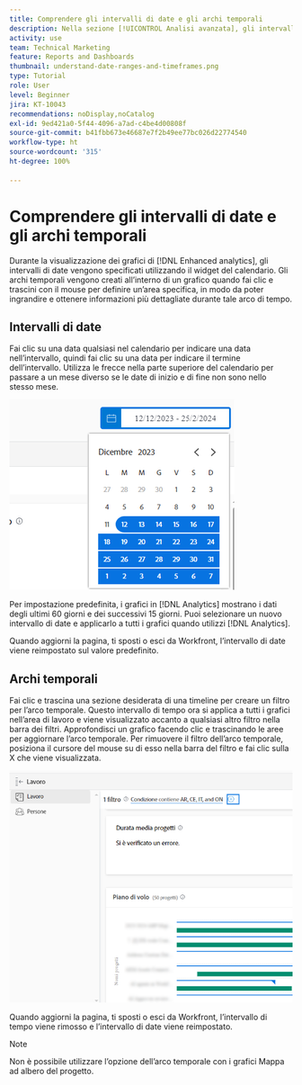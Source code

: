 ```yaml
---
title: Comprendere gli intervalli di date e gli archi temporali
description: Nella sezione [!UICONTROL Analisi avanzata], gli intervalli di date vengono specificati utilizzando il widget del calendario. Gli archi temporali vengono creati all’interno di un grafico.
activity: use
team: Technical Marketing
feature: Reports and Dashboards
thumbnail: understand-date-ranges-and-timeframes.png
type: Tutorial
role: User
level: Beginner
jira: KT-10043
recommendations: noDisplay,noCatalog
exl-id: 9ed421a0-5f44-4096-a7ad-c4be4d00808f
source-git-commit: b41fbb673e46687e7f2b49ee77bc026d22774540
workflow-type: ht
source-wordcount: '315'
ht-degree: 100%

---
```


# Comprendere gli intervalli di date e gli archi temporali

Durante la visualizzazione dei grafici di [!DNL Enhanced analytics], gli intervalli di date vengono specificati utilizzando il widget del calendario. Gli archi temporali vengono creati all’interno di un grafico quando fai clic e trascini con il mouse per definire un’area specifica, in modo da poter ingrandire e ottenere informazioni più dettagliate durante tale arco di tempo.

## Intervalli di date

Fai clic su una data qualsiasi nel calendario per indicare una data nell’intervallo, quindi fai clic su una data per indicare il termine dell’intervallo. Utilizza le frecce nella parte superiore del calendario per passare a un mese diverso se le date di inizio e di fine non sono nello stesso mese.

![Immagine di selezione di un intervallo di date tramite il widget del calendario](assets/section-1-3.png)

Per impostazione predefinita, i grafici in [!DNL Analytics] mostrano i dati degli ultimi 60 giorni e dei successivi 15 giorni. Puoi selezionare un nuovo intervallo di date e applicarlo a tutti i grafici quando utilizzi [!DNL Analytics].

Quando aggiorni la pagina, ti sposti o esci da Workfront, l’intervallo di date viene reimpostato sul valore predefinito.

## Archi temporali

Fai clic e trascina una sezione desiderata di una timeline per creare un filtro per l’arco temporale. Questo intervallo di tempo ora si applica a tutti i grafici nell’area di lavoro e viene visualizzato accanto a qualsiasi altro filtro nella barra dei filtri. Approfondisci un grafico facendo clic e trascinando le aree per aggiornare l’arco temporale. Per rimuovere il filtro dell’arco temporale, posiziona il cursore del mouse su di esso nella barra del filtro e fai clic sulla X che viene visualizzata.

![Immagine che mostra come selezionare un intervallo di date facendo clic e trascinando](assets/section-1-4.png)

Quando aggiorni la pagina, ti sposti o esci da Workfront, l’intervallo di tempo viene rimosso e l’intervallo di date viene reimpostato.

>[!NOTE]
>
>Non è possibile utilizzare l’opzione dell’arco temporale con i grafici Mappa ad albero del progetto.
